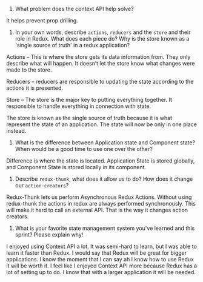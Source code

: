 1. What problem does the context API help solve?

It helps prevent prop drilling.

1. In your own words, describe `actions`, `reducers` and the `store` and their role in Redux. What does each piece do? Why is the store known as a 'single source of truth' in a redux application?

Actions – This is where the store gets its data information from. They only describe what will happen. It doesn’t let the store know what changes were made to the store. 

Reducers – reducers are responsible to updating the state according to the actions it is presented.

Store – The store is the major key to putting everything together. It responsible to handle everything in connection with state.

The store is known as the single source of truth because it is what represent the state of an application. The state will now be only in one place instead. 


1. What is the difference between Application state and Component state? 
When would be a good time to use one over the other?

Difference is where the state is located. Application State is stored globally, and Component State is stored locally in its component.

1. Describe `redux-thunk`, what does it allow us to do? How does it change our `action-creators`?

Redux-Thunk lets us perform Asynchronous Redux Actions. Without using redux-thunk the actions in redux are always performed synchronously. This will make it hard to call an external API. That is the way it changes action creators.

1. What is your favorite state management system you've learned and this sprint? Please explain why!

I enjoyed using Context API a lot. It was semi-hard to learn, but I was able to learn it faster than Redux. I would say that Redux will be great for bigger applications. I know the moment that I can say ah I know how to use Redux it will be worth it. I feel like I enjoyed Context API more because Redux has a lot of setting up to do. I know that with a larger application it will be needed. 